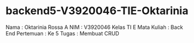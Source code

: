 # backend5-V3920046-TIE-Oktarinia

Nama  : Oktarinia Rossa A
NIM   : V3920046
Kelas  TI E
Mata Kuliah : Back End
Pertemuan : Ke 5
Tugas : Membuat CRUD

